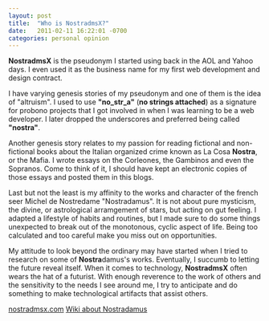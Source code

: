 ```yaml
---
layout: post
title:  "Who is NostradmsX?"
date:   2011-02-11 16:22:01 -0700
categories: personal opinion
---
```

**NostradmsX** is the pseudonym I started using back in the AOL and Yahoo days. I even used it as the business name for my first web development and design contract. 

I have varying genesis stories of my pseudonym and one of them is the idea of "altruism". I used to use **"no_str_a"** (__no strings attached__) as a signature for probono projects that I got involved in when I was learning to be a web developer. I later dropped the underscores and preferred being called **"nostra"**. 

Another genesis story relates to my passion for reading fictional and non-fictional books about the Italian organized crime known as La Cosa **Nostra**, or the Mafia. I wrote essays on the Corleones, the Gambinos and even the Sopranos. Come to think of it, I should have kept an electronic copies of those essays and posted them in this blogs. 

Last but not the least is my affinity to the works and character of the french seer Michel de Nostredame "Nostradamus". It is not about pure mysticism, the divine, or astrological arramgement of stars, but acting on gut feeling. I adapted a lifestyle of habits and routines, but I made sure to do some things unexpected to break out of the monotonous, cyclic aspect of life. Being too calculated and too careful make you miss out on opportunities.

My attitude to look beyond the ordinary may have started when I tried to research on some of **Nostra**damus's works. Eventually, I succumb to letting the future reveal itself. When it comes to technology, **NostradmsX** often wears the hat of a futurist. With enough reverence to the work of others and the sensitivity to the needs I see around me, I try to anticipate and do something to make technological artifacts that assist others.


[nostradmsx.com](https://nostradmsx.com)
[Wiki about Nostradamus](https://en.wikipedia.org/wiki/Nostradamus)

